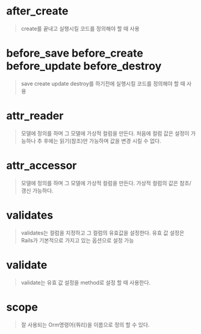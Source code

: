 # after_create
> create를 끝내고 실행시킬 코드를 정의해야 할 때 사용

# before_save  before_create before_update before_destroy 
> save create update destroy를 하기전에 실행시킬 코드를 정의해야 할 때 사용


# attr_reader
> 모델에 정의를 하며 그 모델에 가상적 컬럼을 만든다.
> 처음에 컬럼 값은 설정이 가능하나 추 후에는 읽기(참조)만 가능하며 값을 변경 시킬 수 없다.

# attr_accessor
> 모델에 정의를 하며 그 모델에 가상적 컬럼을 만든다.
> 가상적 컬럼의 값은 참조/갱신 가능하다.

# validates
> validates는 컬럼을 지정하고 그 컬럼의 유효값을 설정한다. 유효 값 설정은 Rails가 기본적으로 가지고 있는 옵션으로 설정 가능

# validate
> validate는 유효 값 설정을 method로 설정 할 때 사용한다.

# scope
> 잘 사용되는 Orm명령어(쿼리)을 이름으로 정의 할 수 있다.
